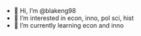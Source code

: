 - 👋 Hi, I’m @blakeng98
- 👀 I’m interested in econ, inno, pol sci, hist
- 🌱 I’m currently learning econ and inno

<!---
blakeng98/blakeng98 is a ✨ special ✨ repository because its `README.md` (this file) appears on your GitHub profile.
You can click the Preview link to take a look at your changes.
--->
